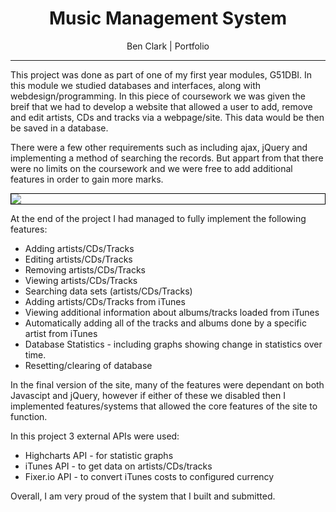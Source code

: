 <div style="text-align: center">
  <h1>Music Management System</h1>
  <p>Ben Clark | Portfolio</p>
</div>

---

This project was done as part of one of my first year modules, G51DBI. In this module we studied databases and interfaces, along with webdesign/programming. In this piece of coursework we was given the breif that we had to develop a website that allowed a user to add, remove and edit artists, CDs and tracks via a webpage/site. This data would be then be saved in a database.

There were a few other requirements such as including ajax, jQuery and implementing a method of searching the records. But appart from that there were no limits on the coursework and we were free to add additional features in order to gain more marks.

<img style="border: 1px solid black; display: block; margin: auto;" src="https://benclark158.github.io/docs/projects/imgs/music_ss.JPG">

At the end of the project I had managed to fully implement the following features:
 * Adding artists/CDs/Tracks
 * Editing artists/CDs/Tracks
 * Removing artists/CDs/Tracks
 * Viewing artists/CDs/Tracks
 * Searching data sets (artists/CDs/Tracks)
 * Adding artists/CDs/Tracks from iTunes
 * Viewing additional information about albums/tracks loaded from iTunes
 * Automatically adding all of the tracks and albums done by a specific artist from iTunes
 * Database Statistics - including graphs showing change in statistics over time.
 * Resetting/clearing of database

In the final version of the site, many of the features were dependant on both Javascipt and jQuery, however if either of these we disabled then I implemented features/systems that allowed the core features of the site to function.

 In this project 3 external APIs were used:
  * Highcharts API - for statistic graphs
  * iTunes API - to get data on artists/CDs/tracks
  * Fixer.io API - to convert iTunes costs to configured currency

Overall, I am very proud of the system that I built and submitted.

